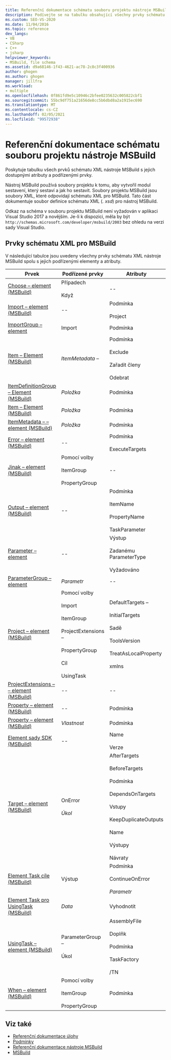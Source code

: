 ```yaml
---
title: Referenční dokumentace schématu souboru projektu nástroje MSBuild | Microsoft Docs
description: Podívejte se na tabulku obsahující všechny prvky schématu XML nástroje MSBuild s jejich dostupnými atributy a podřízenými prvky.
ms.custom: SEO-VS-2020
ms.date: 11/04/2016
ms.topic: reference
dev_langs:
- VB
- CSharp
- C++
- jsharp
helpviewer_keywords:
- MSBuild, file schema
ms.assetid: d9a68146-1f43-4621-ac78-2c8c3f400936
author: ghogen
ms.author: ghogen
manager: jillfra
ms.workload:
- multiple
ms.openlocfilehash: 0f861fd9e5c10946c2bfee0235632c005822cbf1
ms.sourcegitcommit: 55bc9df751a21656de8cc5b6dbd8a2a1915ec690
ms.translationtype: MT
ms.contentlocale: cs-CZ
ms.lasthandoff: 02/05/2021
ms.locfileid: "99572938"
---
```

# <a name="msbuild-project-file-schema-reference"></a>Referenční dokumentace schématu souboru projektu nástroje MSBuild

Poskytuje tabulku všech prvků schématu XML nástroje MSBuild s jejich dostupnými atributy a podřízenými prvky.

 Nástroj MSBuild používá soubory projektu k tomu, aby vytvořil modul sestavení, který sestaví a jak ho sestavit. Soubory projektu MSBuild jsou soubory XML, které odpovídají schématu XML pro MSBuild. Tato část dokumentuje soubor definice schématu XML (*. xsd*) pro nástroj MSBuild.

Odkaz na schéma v souboru projektu MSBuild není vyžadován v aplikaci Visual Studio 2017 a novějším. Je-li k dispozici, měla by být ` http://schemas.microsoft.com/developer/msbuild/2003` bez ohledu na verzi sady Visual Studio.

## <a name="msbuild-xml-schema-elements"></a>Prvky schématu XML pro MSBuild

 V následující tabulce jsou uvedeny všechny prvky schématu XML nástroje MSBuild spolu s jejich podřízenými elementy a atributy.

|Prvek|Podřízené prvky|Atributy|
|-------------|--------------------|----------------|
|[Choose – element (MSBuild)](../msbuild/choose-element-msbuild.md)|Případech<br /><br /> Když|--|
|[Import – element (MSBuild)](../msbuild/import-element-msbuild.md)|--|Podmínka<br /><br /> Project|
|[ImportGroup – element](../msbuild/importgroup-element.md)|Import|Podmínka|
|[Item – Element (MSBuild)](../msbuild/item-element-msbuild.md)|*ItemMetadata –*|Podmínka<br /><br /> Exclude<br /><br /> Zařadit členy<br /><br /> Odebrat|
|[ItemDefinitionGroup – Element (MSBuild)](../msbuild/itemdefinitiongroup-element-msbuild.md)|*Položka*|Podmínka|
|[Item – Element (MSBuild)](../msbuild/itemgroup-element-msbuild.md)|*Položka*|Podmínka|
|[ItemMetadata – – element (MSBuild)](../msbuild/itemmetadata-element-msbuild.md)|*Položka*|Podmínka|
|[Error – element (MSBuild)](../msbuild/onerror-element-msbuild.md)|--|Podmínka<br /><br /> ExecuteTargets|
|[Jinak – element (MSBuild)](../msbuild/otherwise-element-msbuild.md)|Pomocí volby<br /><br /> ItemGroup<br /><br /> PropertyGroup|--|
|[Output – element (MSBuild)](../msbuild/output-element-msbuild.md)|--|Podmínka<br /><br /> ItemName<br /><br /> PropertyName<br /><br /> TaskParameter|
|[Parameter – element](../msbuild/parameter-element.md)|--|Výstup<br /><br /> Zadanému ParameterType<br /><br /> Vyžadováno|
|[ParameterGroup – element](../msbuild/parametergroup-element.md)|*Parametr*|--|
|[Project – element (MSBuild)](../msbuild/project-element-msbuild.md)|Pomocí volby<br /><br /> Import<br /><br /> ItemGroup<br /><br /> ProjectExtensions –<br /><br /> PropertyGroup<br /><br /> Cíl<br /><br /> UsingTask|DefaultTargets –<br /><br /> InitialTargets<br /><br /> Sadě<br /><br /> ToolsVersion<br /><br /> TreatAsLocalProperty<br /><br /> xmlns|
|[ProjectExtensions – – element (MSBuild)](../msbuild/projectextensions-element-msbuild.md)|--|--|
|[Property – element (MSBuild)](../msbuild/property-element-msbuild.md)|--|Podmínka|
|[Property – element (MSBuild)](../msbuild/propertygroup-element-msbuild.md)|*Vlastnost*|Podmínka|
|[Element sady SDK (MSBuild)](../msbuild/sdk-element-msbuild.md)|--|Name<br /><br /> Verze|
|[Target – element (MSBuild)](../msbuild/target-element-msbuild.md)|OnError<br /><br /> *Úkol*|AfterTargets<br /><br /> BeforeTargets<br /><br /> Podmínka<br /><br /> DependsOnTargets<br /><br /> Vstupy<br /><br /> KeepDuplicateOutputs<br /><br /> Name<br /><br /> Výstupy<br /><br /> Návraty|
|[Element Task cíle (MSBuild)](../msbuild/task-element-msbuild.md)|Výstup|Podmínka<br /><br /> ContinueOnError<br /><br /> *Parametr*|
|[Element Task pro UsingTask (MSBuild)](../msbuild/taskbody-element-msbuild.md)|*Data*|Vyhodnotit|
|[UsingTask – element (MSBuild)](../msbuild/usingtask-element-msbuild.md)|ParameterGroup –<br /><br /> Úkol|AssemblyFile<br /><br /> Doplňk<br /><br /> Podmínka<br /><br /> TaskFactory<br /><br /> /TN|
|[When – element (MSBuild)](../msbuild/when-element-msbuild.md)|Pomocí volby<br /><br /> ItemGroup<br /><br /> PropertyGroup|Podmínka|

## <a name="see-also"></a>Viz také

- [Referenční dokumentace úlohy](../msbuild/msbuild-task-reference.md)
- [Podmínky](../msbuild/msbuild-conditions.md)
- [Referenční dokumentace nástroje MSBuild](../msbuild/msbuild-reference.md)
- [MSBuild](../msbuild/msbuild.md)
